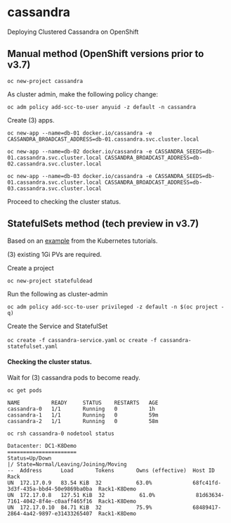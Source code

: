 # cassandra
Deploying Clustered Cassandra on OpenShift

## Manual method (OpenShift versions prior to v3.7)
```oc new-project cassandra```

As cluster admin, make the following policy change:

```oc adm policy add-scc-to-user anyuid -z default -n cassandra```

Create (3) apps.

```oc new-app --name=db-01 docker.io/cassandra -e CASSANDRA_BROADCAST_ADDRESS=db-01.cassandra.svc.cluster.local```

```oc new-app --name=db-02 docker.io/cassandra -e CASSANDRA_SEEDS=db-01.cassandra.svc.cluster.local CASSANDRA_BROADCAST_ADDRESS=db-02.cassandra.svc.cluster.local```

```oc new-app --name=db-03 docker.io/cassandra -e CASSANDRA_SEEDS=db-01.cassandra.svc.cluster.local CASSANDRA_BROADCAST_ADDRESS=db-03.cassandra.svc.cluster.local```

Proceed to checking the cluster status.

## StatefulSets method (tech preview in v3.7)

Based on an [example](https://kubernetes.io/docs/tutorials/stateful-application/cassandra/#using-a-statefulset-to-create-a-cassandra-ring)
from the Kubernetes tutorials.

(3) existing 1Gi PVs are required.

Create a project

``` oc new-project statefuldead ```

Run the following as cluster-admin

```oc adm policy add-scc-to-user privileged -z default -n $(oc project -q)```

Create the Service and StatefulSet

```oc create -f cassandra-service.yaml```
```oc create -f cassandra-statefulset.yaml```


#### Checking the cluster status.

Wait for (3) cassandra pods to become ready. 

```oc get pods```

```
NAME          READY     STATUS    RESTARTS   AGE
cassandra-0   1/1       Running   0          1h
cassandra-1   1/1       Running   0          59m
cassandra-2   1/1       Running   0          58m

oc rsh cassandra-0 nodetool status

Datacenter: DC1-K8Demo
======================
Status=Up/Down
|/ State=Normal/Leaving/Joining/Moving
--  Address      Load       Tokens       Owns (effective)  Host ID                               Rack
UN  172.17.0.9   83.54 KiB  32           63.0%             68fc41fd-3d3f-435a-bbd4-50e9869ba0ba  Rack1-K8Demo
UN  172.17.0.8   127.51 KiB  32           61.0%             81d63634-7161-4042-8f4e-c0aaff465f16  Rack1-K8Demo
UN  172.17.0.10  84.71 KiB  32           75.9%             68489417-2864-4a42-9897-e31433265407  Rack1-K8Demo
```

